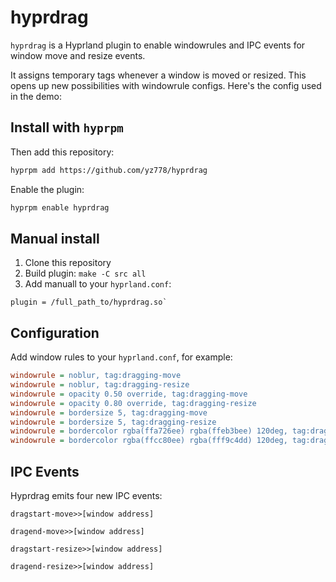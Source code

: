# hyprdrag

`hyprdrag` is a Hyprland plugin to enable windowrules and IPC events for window move and resize events.

It assigns temporary tags whenever a window is moved or resized. This opens up new possibilities with windowrule configs. Here's the config used in the demo:

## Install with `hyprpm`

Then add this repository:
```bash
hyprpm add https://github.com/yz778/hyprdrag
```
Enable the plugin:
```bash
hyprpm enable hyprdrag
```
## Manual install

1. Clone this repository
2. Build plugin: `make -C src all`
3. Add manuall to your `hyprland.conf`:
 ```
 plugin = /full_path_to/hyprdrag.so`
 ```

## Configuration

Add window rules to your `hyprland.conf`, for example:

```ini
windowrule = noblur, tag:dragging-move
windowrule = noblur, tag:dragging-resize
windowrule = opacity 0.50 override, tag:dragging-move
windowrule = opacity 0.80 override, tag:dragging-resize
windowrule = bordersize 5, tag:dragging-move
windowrule = bordersize 5, tag:dragging-resize
windowrule = bordercolor rgba(ffa726ee) rgba(ffeb3bee) 120deg, tag:dragging-move
windowrule = bordercolor rgba(ffcc80ee) rgba(fff9c4dd) 120deg, tag:dragging-resize

```

## IPC Events

Hyprdrag emits four new IPC events:

```
dragstart-move>>[window address]
```

```
dragend-move>>[window address]
```

```
dragstart-resize>>[window address]
```

```
dragend-resize>>[window address]
```